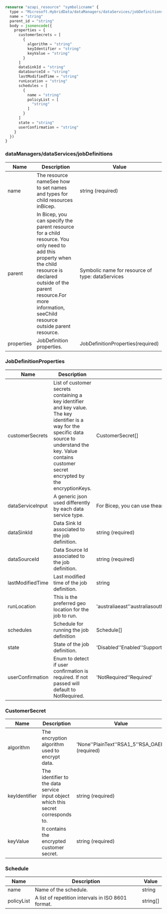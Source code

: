 ```terraform
resource "azapi_resource" "symbolicname" {
  type = "Microsoft.HybridData/dataManagers/dataServices/jobDefinitions@2019-06-01"
  name = "string"
  parent_id = "string"
  body = jsonencode({
    properties = {
      customerSecrets = [
        {
          algorithm = "string"
          keyIdentifier = "string"
          keyValue = "string"
        }
      ]
      dataSinkId = "string"
      dataSourceId = "string"
      lastModifiedTime = "string"
      runLocation = "string"
      schedules = [
        {
          name = "string"
          policyList = [
            "string"
          ]
        }
      ]
      state = "string"
      userConfirmation = "string"
    }
  })
}

```

### dataManagers/dataServices/jobDefinitions

| Name | Description | Value |
|-|-|-|
| name | The resource nameSee how to set names and types for child resources inBicep. | string (required) |
| parent | In Bicep, you can specify the parent resource for a child resource. You only need to add this property when the child resource is declared outside of the parent resource.For more information, seeChild resource outside parent resource. | Symbolic name for resource of type: dataServices |
| properties | JobDefinition properties. | JobDefinitionProperties(required) |


### JobDefinitionProperties

| Name | Description | Value |
|-|-|-|
| customerSecrets | List of customer secrets containing a key identifier and key value. The key identifier is a way for the specific data source to understand the key. Value contains customer secret encrypted by the encryptionKeys. | CustomerSecret[] |
| dataServiceInput | A generic json used differently by each data service type. | For Bicep, you can use theany()function. |
| dataSinkId | Data Sink Id associated to the job definition. | string (required) |
| dataSourceId | Data Source Id associated to the job definition. | string (required) |
| lastModifiedTime | Last modified time of the job definition. | string |
| runLocation | This is the preferred geo location for the job to run. | 'australiaeast''australiasoutheast''brazilsouth''canadacentral''canadaeast''centralindia''centralus''eastasia''eastus''eastus2''japaneast''japanwest''koreacentral''koreasouth''none''northcentralus''northeurope''southcentralus''southeastasia''southindia''uksouth''ukwest''westcentralus''westeurope''westindia''westus''westus2' |
| schedules | Schedule for running the job definition | Schedule[] |
| state | State of the job definition. | 'Disabled''Enabled''Supported' (required) |
| userConfirmation | Enum to detect if user confirmation is required. If not passed will default to NotRequired. | 'NotRequired''Required' |


### CustomerSecret

| Name | Description | Value |
|-|-|-|
| algorithm | The encryption algorithm used to encrypt data. | 'None''PlainText''RSA1_5''RSA_OAEP' (required) |
| keyIdentifier | The identifier to the data service input object which this secret corresponds to. | string (required) |
| keyValue | It contains the encrypted customer secret. | string (required) |


### Schedule

| Name | Description | Value |
|-|-|-|
| name | Name of the schedule. | string |
| policyList | A list of repetition intervals in ISO 8601 format. | string[] |


